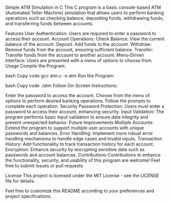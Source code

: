 Simple ATM Simulation in C
This C program is a basic console-based ATM (Automated Teller Machine) simulation that allows users to perform banking operations such as checking balance, depositing funds, withdrawing funds, and transferring funds between accounts.

Features
User Authentication: Users are required to enter a password to access their account.
Account Operations:
Check Balance: View the current balance of the account.
Deposit: Add funds to the account.
Withdraw: Remove funds from the account, ensuring sufficient balance.
Transfer: Transfer funds from the account to another account.
Menu-Driven Interface: Users are presented with a menu of options to choose from.
Usage
Compile the Program:

bash
Copy code
gcc atm.c -o atm
Run the Program:

bash
Copy code
./atm
Follow On-Screen Instructions:

Enter the password to access the account.
Choose from the menu of options to perform desired banking operations.
Follow the prompts to complete each operation.
Security
Password Protection: Users must enter a password to access their account, enhancing security.
Input Validation: The program performs basic input validation to ensure data integrity and prevent unexpected behavior.
Future Improvements
Multiple Accounts: Extend the program to support multiple user accounts with unique passwords and balances.
Error Handling: Implement more robust error handling mechanisms to handle edge cases and invalid inputs.
Transaction History: Add functionality to track transaction history for each account.
Encryption: Enhance security by encrypting sensitive data such as passwords and account balances.
Contributions
Contributions to enhance the functionality, security, and usability of this program are welcome! Feel free to submit issues or pull requests.

License
This project is licensed under the MIT License - see the LICENSE file for details.

Feel free to customize this README according to your preferences and project specifications.
